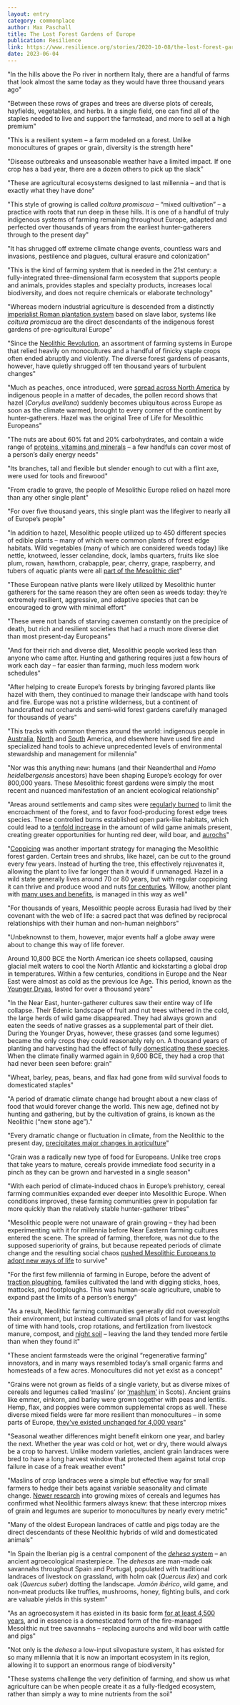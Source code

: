 ```yaml
---
layout: entry
category: commonplace
author: Max Paschall
title: The Lost Forest Gardens of Europe
publication: Resilience
link: https://www.resilience.org/stories/2020-10-08/the-lost-forest-gardens-of-europe/
date: 2023-06-04
---
```


"In the hills above the Po river in northern Italy, there are a handful of farms that look almost the same today as they would have three thousand years ago"

"Between these rows of grapes and trees are diverse plots of cereals, hayfields, vegetables, and herbs. In a single field, one can find all of the staples needed to live and support the farmstead, and more to sell at a high premium"

"This is a resilient system – a farm modeled on a forest. Unlike monocultures of grapes or grain, diversity is the strength here"

"Disease outbreaks and unseasonable weather have a limited impact. If one crop has a bad year, there are a dozen others to pick up the slack"

"These are agricultural ecosystems designed to last millennia – and that is exactly what they have done"

"This style of growing is called *coltura promiscua* – “mixed cultivation” – a practice with roots that run deep in these hills. It is one of a handful of truly indigenous systems of farming remaining throughout Europe, adapted and perfected over thousands of years from the earliest hunter-gatherers through to the present day"

"It has shrugged off extreme climate change events, countless wars and invasions, pestilence and plagues, cultural erasure and colonization"

"This is the kind of farming system that is needed in the 21st century: a fully-integrated three-dimensional farm ecosystem that supports people and animals, provides staples and specialty products, increases local biodiversity, and does not require chemicals or elaborate technology"

"Whereas modern industrial agriculture is descended from a distinctly [imperialist Roman plantation system](https://en.wikipedia.org/wiki/Latifundium) based on slave labor, systems like *coltura promiscua* are the direct descendants of the indigenous forest gardens of pre-agricultural Europe"

"Since the [Neolithic Revolution](https://en.wikipedia.org/wiki/Neolithic_Revolution), an assortment of farming systems in Europe that relied heavily on monocultures and a handful of finicky staple crops often ended abruptly and violently. The diverse forest gardens of peasants, however, have quietly shrugged off ten thousand years of turbulent changes"

"Much as peaches, once introduced, were [spread across North America](https://www.shelterwoodforestfarm.com/blog/2018/9/5/peaches-were-americas-first-invasive-species) by indigenous people in a matter of decades, the pollen record shows that hazel (*Corylus avellana*) suddenly becomes ubiquitous across Europe as soon as the climate warmed, brought to every corner of the continent by hunter-gatherers. Hazel was the original Tree of Life for Mesolithic Europeans"

"The nuts are about 60% fat and 20% carbohydrates, and contain a wide range of [proteins, vitamins and minerals](https://www.nomadseed.com/2019/04/the-american-hazelnut/) – a few handfuls can cover most of a person’s daily energy needs"

"Its branches, tall and flexible but slender enough to cut with a flint axe, were used for tools and firewood"

"From cradle to grave, the people of Mesolithic Europe relied on hazel more than any other single plant"

"For over five thousand years, this single plant was the lifegiver to nearly all of Europe’s people"

"In addition to hazel, Mesolithic people utilized up to 450 different species of edible plants – many of which were common plants of forest edge habitats. Wild vegetables (many of which are considered weeds today) like nettle, knotweed, lesser celandine, dock, lambs quarters, fruits like sloe plum, rowan, hawthorn, crabapple, pear, cherry, grape, raspberry, and tubers of aquatic plants were all [part of the Mesolithic diet](https://www.shelterwoodforestfarm.com/s/Hunters-Fishers-and-Foragers-in-Wales-Towards-a-Social-Narrative-of-Mesolithic-Lifeways-by-Malcolm-L.pdf)"

"These European native plants were likely utilized by Mesolithic hunter gatherers for the same reason they are often seen as weeds today: they’re extremely resilient, aggressive, and adaptive species that can be encouraged to grow with minimal effort"

"These were not bands of starving cavemen constantly on the precipice of death, but rich and resilient societies that had a much more diverse diet than most present-day Europeans"

"And for their rich and diverse diet, Mesolithic people worked less than anyone who came after. Hunting and gathering requires just a few hours of work each day – far easier than farming, much less modern work schedules"

"After helping to create Europe’s forests by bringing favored plants like hazel with them, they continued to manage their landscape with hand tools and fire. Europe was not a pristine wilderness, but a continent of handcrafted nut orchards and semi-wild forest gardens carefully managed for thousands of years"

"This tracks with common themes around the world: indigenous people in [Australia](https://www.smh.com.au/entertainment/books/the-first-farmers-20110930-1l1gv.html), [North](https://www.esperanzaproject.com/2019/native-american-culture/lyla-june-on-the-forest-as-farm/) and [South](https://www.theatlantic.com/science/archive/2017/03/its-now-clear-that-ancient-humans-helped-enrich-the-amazon/518439/) America, and elsewhere have used fire and specialized hand tools to achieve unprecedented levels of environmental stewardship and management for millennia"

"Nor was this anything new: humans (and their Neanderthal and *Homo heidelbergensis* ancestors) have been shaping Europe’s ecology for over 800,000 years. These Mesolithic forest gardens were simply the most recent and nuanced manifestation of an ancient ecological relationship"

"Areas around settlements and camp sites were [regularly burned](https://www.shelterwoodforestfarm.com/s/zvelebil1994.pdf) to limit the encroachment of the forest, and to favor food-producing forest edge trees species. These controlled burns established open park-like habitats, which could lead to a [tenfold increase](https://static1.squarespace.com/static/595ca91bebbd1a1d0aaab285/t/596da1671b631b29938857d1/1500356987168/Grazing+Ecology+and+Forest+History+-+(2000).pdf#page=105) in the amount of wild game animals present, creating greater opportunities for hunting red deer, wild boar, and [aurochs](https://en.wikipedia.org/wiki/Aurochs)"

"[Coppicing](https://www.shelterwoodforestfarm.com/s/zvelebil1994.pdf) was another important strategy for managing the Mesolithic forest garden. Certain trees and shrubs, like hazel, can be cut to the ground every few years. Instead of hurting the tree, this effectively rejuvenates it, allowing the plant to live far longer than it would if unmanaged. Hazel in a wild state generally lives around 70 or 80 years, but with regular coppicing it can thrive and produce wood and nuts [for centuries](https://static1.squarespace.com/static/595ca91bebbd1a1d0aaab285/t/596da1671b631b29938857d1/1500356987168/Grazing+Ecology+and+Forest+History+-+(2000).pdf#page=153). Willow, another plant with [many uses and benefits](https://www.lowtechmagazine.com/2012/02/basketry-the-art-of-producing-sustainable-consumer-goods.html), is managed in this way as well"

"For thousands of years, Mesolithic people across Eurasia had lived by their covenant with the web of life: a sacred pact that was defined by reciprocal relationships with their human and non-human neighbors"

"Unbeknownst to them, however, major events half a globe away were about to change this way of life forever.

Around 10,800 BCE the North American ice sheets collapsed, causing glacial melt waters to cool the North Atlantic and kickstarting a global drop in temperatures. Within a few centuries, conditions in Europe and the Near East were almost as cold as the previous Ice Age. This period, known as the [Younger Dryas](https://en.wikipedia.org/wiki/Younger_Dryas), lasted for over a thousand years"

"In the Near East, hunter-gatherer cultures saw their entire way of life collapse. Their Edenic landscape of fruit and nut trees withered in the cold, the large herds of wild game disappeared. They had always grown and eaten the seeds of native grasses as a supplemental part of their diet. During the Younger Dryas, however, these grasses (and some legumes) became the only crops they could reasonably rely on. A thousand years of planting and harvesting had the effect of fully [domesticating these species](https://www.google.com/books/edition/After_the_Ice/NVygmardAA4C?gbpv=1&hl=en&pg=PA54&printsec=frontcover). When the climate finally warmed again in 9,600 BCE, they had a crop that had never been seen before: grain"

"Wheat, barley, peas, beans, and flax had gone from wild survival foods to domesticated staples"

"A period of dramatic climate change had brought about a new class of food that would forever change the world. This new age, defined not by hunting and gathering, but by the cultivation of grains, is known as the Neolithic (“new stone age”)."

"Every dramatic change or fluctuation in climate, from the Neolithic to the present day, [precipitates major changes in agriculture](http://www.ehes.org/EHES_75.pdf)"

"Grain was a radically new type of food for Europeans. Unlike tree crops that take years to mature, cereals provide immediate food security in a pinch as they can be grown and harvested in a single season"

"With each period of climate-induced chaos in Europe’s prehistory, cereal farming communities expanded ever deeper into Mesolithic Europe. When conditions improved, these farming communities grew in population far more quickly than the relatively stable hunter-gatherer tribes"

"Mesolithic people were not unaware of grain growing – they had been experimenting with it for millennia before Near Eastern farming cultures entered the scene. The spread of farming, therefore, was not due to the supposed superiority of grains, but because repeated periods of climate change and the resulting social chaos [pushed Mesolithic Europeans to adopt new ways of life](https://www.shelterwoodforestfarm.com/s/Climate-crises-and-the-neolithisation-of-Central-Europe-between-IRD-events-6-and-4.pdf) to survive"

"For the first few millennia of farming in Europe, before the advent of [traction ploughing](https://en.wikipedia.org/wiki/Ard_(plough)#History), families cultivated the land with digging sticks, hoes, mattocks, and footploughs. This was human-scale agriculture, unable to expand past the limits of a person’s energy"

"As a result, Neolithic farming communities generally did not overexploit their environment, but instead cultivated small plots of land for vast lengths of time with hand tools, crop rotations, and fertilization from livestock manure, compost, and [night soil](https://en.wikipedia.org/wiki/Night_soil) – leaving the land they tended more fertile than when they found it"

"These ancient farmsteads were the original “regenerative farming” innovators, and in many ways resembled today’s small organic farms and homesteads of a few acres. Monocultures did not yet exist as a concept"

"Grains were not grown as fields of a single variety, but as diverse mixes of cereals and legumes called ‘maslins’ (or [‘mashlum’](http://www.livingfield.co.uk/crop/mashlum-a-traditional-mix-of-oats-and-beans/) in Scots). Ancient grains like emmer, einkorn, and barley were grown together with peas and lentils. Hemp, flax, and poppies were common supplemental crops as well. These diverse mixed fields were far more resilient than monocultures – in some parts of Europe, [they’ve existed unchanged for 4,000 years](https://onlinelibrary.wiley.com/doi/pdf/10.1111/j.1601-5223.1966.tb02087.x)"

"Seasonal weather differences might benefit einkorn one year, and barley the next. Whether the year was cold or hot, wet or dry, there would always be a crop to harvest. Unlike modern varieties, ancient grain landraces were bred to have a long harvest window that protected them against total crop failure in case of a freak weather event"

"Maslins of crop landraces were a simple but effective way for small farmers to hedge their bets against variable seasonality and climate change. [Newer research](https://www.agricology.co.uk/field/blog/plant-teams-field-intercropping-practice-uk-and-sweden) into growing mixes of cereals and legumes has confirmed what Neolithic farmers always knew: that these intercrop mixes of grain and legumes are superior to monocultures by nearly every metric"

"Many of the oldest European landraces of cattle and pigs today are the direct descendants of these Neolithic hybrids of wild and domesticated animals"

"In Spain the Iberian pig is a central component of the [*dehesa* system](http://www.doctorrange.com/PDF/Dehesa.pdf) – an ancient agroecological masterpiece. The *dehesas* are man-made oak savannahs throughout Spain and Portugal, populated with traditional landraces of livestock on grassland, with holm oak (*Quercus ilex*) and cork oak (*Quercus suber*) dotting the landscape. *Jamón ibérico*, wild game, and non-meat products like truffles, mushrooms, honey, fighting bulls, and cork are valuable yields in this system"

"As an agroecosystem it has existed in its basic form [for at least 4,500 years](https://www.shelterwoodforestfarm.com/s/joffre1999.pdf), and in essence is a domesticated form of the fire-managed Mesolithic nut tree savannahs – replacing aurochs and wild boar with cattle and pigs"

"Not only is the *dehesa* a low-input silvopasture system, it has existed for so many millennia that it is now an important ecosystem in its region, allowing it to support an enormous range of biodiversity"

"These systems challenge the very definition of farming, and show us what agriculture can be when people create it as a fully-fledged ecosystem, rather than simply a way to mine nutrients from the soil"
